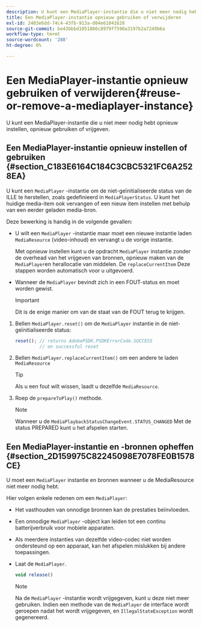 ```yaml
---
description: U kunt een MediaPlayer-instantie die u niet meer nodig hebt opnieuw instellen, opnieuw gebruiken of vrijgeven.
title: Een MediaPlayer-instantie opnieuw gebruiken of verwijderen
exl-id: 2403e6dd-74c4-43fb-913a-d04e61041628
source-git-commit: be43bbbd1051886c8979ff590a3197b2a7249b6a
workflow-type: tm+mt
source-wordcount: '288'
ht-degree: 0%

---
```


# Een MediaPlayer-instantie opnieuw gebruiken of verwijderen{#reuse-or-remove-a-mediaplayer-instance}

U kunt een MediaPlayer-instantie die u niet meer nodig hebt opnieuw instellen, opnieuw gebruiken of vrijgeven.

## Een MediaPlayer-instantie opnieuw instellen of gebruiken {#section_C183E6164C184C3CBC5321FC6A2528EA}

U kunt een `MediaPlayer` -instantie om de niet-geïnitialiseerde status van de ILLE te herstellen, zoals gedefinieerd in `MediaPlayerStatus`. U kunt het huidige media-item ook vervangen of een nieuw item instellen met behulp van een eerder geladen media-bron.

Deze bewerking is handig in de volgende gevallen:

* U wilt een `MediaPlayer` -instantie maar moet een nieuwe instantie laden `MediaResource` (video-inhoud) en vervangt u de vorige instantie.

   Met opnieuw instellen kunt u de opdracht `MediaPlayer` instantie zonder de overhead van het vrijgeven van bronnen, opnieuw maken van de `MediaPlayer`en herallocatie van middelen. De `replaceCurrentItem` Deze stappen worden automatisch voor u uitgevoerd.

* Wanneer de `MediaPlayer` bevindt zich in een FOUT-status en moet worden gewist.

   >[!IMPORTANT]
   >
   >Dit is de enige manier om van de staat van de FOUT terug te krijgen.

1. Bellen `MediaPlayer.reset()` om de `MediaPlayer` instantie in de niet-geïnitialiseerde status:

   ```js
   reset(); // returns AdobePSDK.PSDKErrorCode.SUCCESS 
            // on successful reset
   ```

1. Bellen `MediaPlayer.replaceCurrentItem()` om een andere te laden `MediaResource`

   >[!TIP]
   >
   >Als u een fout wilt wissen, laadt u dezelfde `MediaResource`.

1. Roep de `prepareToPlay()` methode.

   >[!NOTE]
   >
   >Wanneer u de `MediaPlaybackStatusChangeEvent.STATUS_CHANGED` Met de status PREPARED kunt u het afspelen starten.

## Een MediaPlayer-instantie en -bronnen opheffen {#section_2D159975C82245098E7078FE0B1578CE}

U moet een `MediaPlayer` instantie en bronnen wanneer u de MediaResource niet meer nodig hebt.

Hier volgen enkele redenen om een `MediaPlayer`:

* Het vasthouden van onnodige bronnen kan de prestaties beïnvloeden.
* Een onnodige `MediaPlayer` -object kan leiden tot een continu batterijverbruik voor mobiele apparaten.
* Als meerdere instanties van dezelfde video-codec niet worden ondersteund op een apparaat, kan het afspelen mislukken bij andere toepassingen.

* Laat de `MediaPlayer`.

   ```js
   void release()
   ```

   >[!NOTE]
   >
   >Na de `MediaPlayer` -instantie wordt vrijgegeven, kunt u deze niet meer gebruiken. Indien een methode van de `MediaPlayer` de interface wordt geroepen nadat het wordt vrijgegeven, en `IllegalStateException` wordt gegenereerd.
